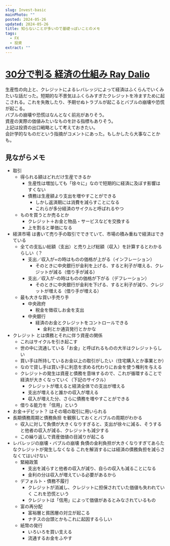 ```yaml
---
slug: Invest-basic
mainPhoto: ""
posted: 2024-05-26
updated: 2024-05-26
title: 知らないことが多いので基礎っぽいことのメモ
tags:
  - FX
  - 投資
extract: ""
---
```

# [30分で判る 経済の仕組み Ray Dalio](https://www.youtube.com/watch?v=NRUiD94aBwI&ab_channel=PrinciplesbyRayDalio)  

生産性の向上と、クレジットによるレバレッジによって経済はふくらんでいくみたいな話だった。短期的な不景気はふくらみすぎたクレジットを冷ますために起こされる。これを失敗したり、予期せぬトラブルが起こるとバブルの崩壊や恐慌が起こる。  
バブルの崩壊や恐慌はなんとなく前兆がありそう。  
資産の実際の価値みたいなものを計る指標もありそう。  
上記は投資の出口戦略として考えておきたい。  
会計学的なものだという指摘がコメントにあった。もしかしたら大事なことかも。

## 見ながらメモ

- 取引
  - 得られる額はどれだけ生産できるか
    - 生産性は増加しても「徐々に」なので短期的に経済に及ぼす影響はすくない
    - 債務は生産額より支出を増やすことができる
      - しかし返済期には消費を減らすことになる
      - これらが多分経済のサイクルと呼ばれるやつ
  - ものを買うとか売るとか
    - クレジット＋お金と物品・サービスなどを交換する
    - 上を割ると単価になる
- 経済市場
  は書いて売り手の取引でできていて、市場の積み重ねで経済はできている
  - 全ての支払い総額（支出）と売り上げ総額（収入）を計算するとわかるらしい（？
    - 支出／収入が+の時はものの価格が上がる（インフレーション）
      - そのときに中央銀行が金利を上げる、すると利子が増える、クレジットが減る（借り手が減る）
    - 支出／収入が-の時はものの価格が下がる（デフレーション）
      - そのときに中央銀行が金利を下げる、すると利子が減り、クレジットが増える（借り手が増える）
  - 最も大きな買い手売り手
    - 中央政府
      - 税金を徴収しお金を支出
    - 中央銀行
      - 経済のお金とクレジットをコントロールできる
        - 金利とか通貨発行とかかな
- クレジット
  とは債務とそれに伴う資産の関係
  - これはサイクルを引き起こす
  - 世の中に流通している「お金」と呼ばれるものの大半はクレジットらしい
  - 買い手は所持しているお金以上の取引がしたい（住宅購入とか事業とか）
  - なので貸し手は買い手に利息を求める代わりにお金を使う権利を与える
  - クレジットの発生は資産と債務を意味するので、これが循環することで経済が大きくなっていく（下記のサイクル）
    - クレジットが増えると経済全体での支出が増える
    - 支出が増えると誰かの収入が増える
    - 収入が増えた分、さらに債務を増やすことができる
  - 借りる能力を「信用」という
- お金→デビット？
  はその場の取引に用いられる
- 長期債務周期と債務負担
  を観察しておくとバブルの周期がわかる
  - 収入に対して負債が大きくなりすぎると、支出が徐々に減る、そうすると他者の収入が減る、クレジットも減少する
  - この繰り返しで資産価値の目減りが起こる
- レバレッジの崩壊・バブルの崩壊
  負債の金利負担が大きくなりすぎてあらたなクレジットが発生しなくなる
  これを解消するには経済の債務負担を減らさなくてはいけない
  - 緊縮政策
    - 支出を減らすと他者の収入が減り、自らの収入も減ることになる
    - 金利の分は収入が増えている必要があるから
  - デフォルト・債務不履行
    - クレジットが消滅し、クレジットに担保されていた価値も失われていく
      これを恐慌という
    - クレジットは「信用」によって価値があるとみなされているもの
  - 富の再分配
    - 富裕層と貧困層の対立が起こる
    - ナチスの台頭とかもこれに起因するらしい
  - 紙幣の発行
    - いろいろを買い支える
    - 流通するお金をふやす